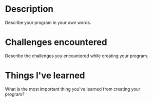 # Description
Describe your program in your own words.

# Challenges encountered
Describe the challenges you encountered while creating your program.

# Things I've learned
What is the most important thing you've learned from creating your program?